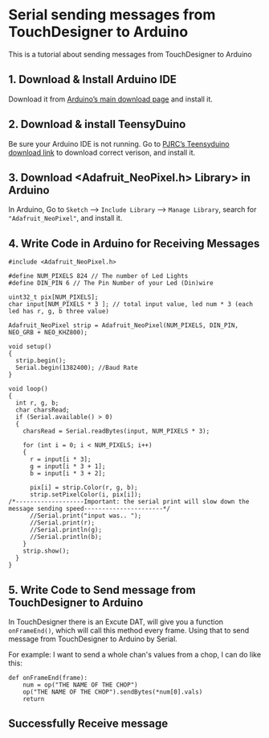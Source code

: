 # Serial sending messages from TouchDesigner to Arduino
This is a tutorial about sending messages from TouchDesigner to Arduino

## 1. Download & Install Arduino IDE
Download it from [Arduino’s main download page](https://www.arduino.cc/en/Main/Software) and install it.

## 2. Download & install TeensyDuino 
Be sure your Arduino IDE is not running. Go to [PJRC’s Teensyduino download link](https://www.pjrc.com/teensy/td_download.html) to download correct verison, and install it.

## 3. Download <Adafruit_NeoPixel.h> Library> in Arduino
In Arduino, Go to `Sketch` --> `Include Library` --> `Manage Library`, search for `"Adafruit_NeoPixel"`, and install it.

## 4. Write Code in Arduino for Receiving Messages
```
#include <Adafruit_NeoPixel.h>

#define NUM_PIXELS 824 // The number of Led Lights
#define DIN_PIN 6 // The Pin Number of your Led (Din)wire

uint32_t pix[NUM_PIXELS];
char input[NUM_PIXELS * 3 ]; // total input value, led num * 3 (each led has r, g, b three value)

Adafruit_NeoPixel strip = Adafruit_NeoPixel(NUM_PIXELS, DIN_PIN, NEO_GRB + NEO_KHZ800);

void setup()
{
  strip.begin();
  Serial.begin(1382400); //Baud Rate
}

void loop()
{
  int r, g, b;
  char charsRead;
  if (Serial.available() > 0)
  {
    charsRead = Serial.readBytes(input, NUM_PIXELS * 3);

    for (int i = 0; i < NUM_PIXELS; i++)
    {
      r = input[i * 3]; 
      g = input[i * 3 + 1];
      b = input[i * 3 + 2];

      pix[i] = strip.Color(r, g, b);
      strip.setPixelColor(i, pix[i]);
/*-------------------Important: the serial print will slow down the message sending speed----------------------*/
      //Serial.print("input was.. ");  
      //Serial.print(r);
      //Serial.println(g);
      //Serial.println(b);
    }
    strip.show();
  }
}

```

## 5. Write Code to Send message from TouchDesigner to Arduino
In TouchDesigner there is an Excute DAT, will give you a function `onFrameEnd()`, which will call this method every frame. Using that to send message from TouchDesigner to Arduino by Serial.

For example:
    I want to send a whole chan's values from a chop, I can do like this:
```
def onFrameEnd(frame):
    num = op("THE NAME OF THE CHOP")
    op("THE NAME OF THE CHOP").sendBytes(*num[0].vals)
    return
```

## Successfully Receive message
